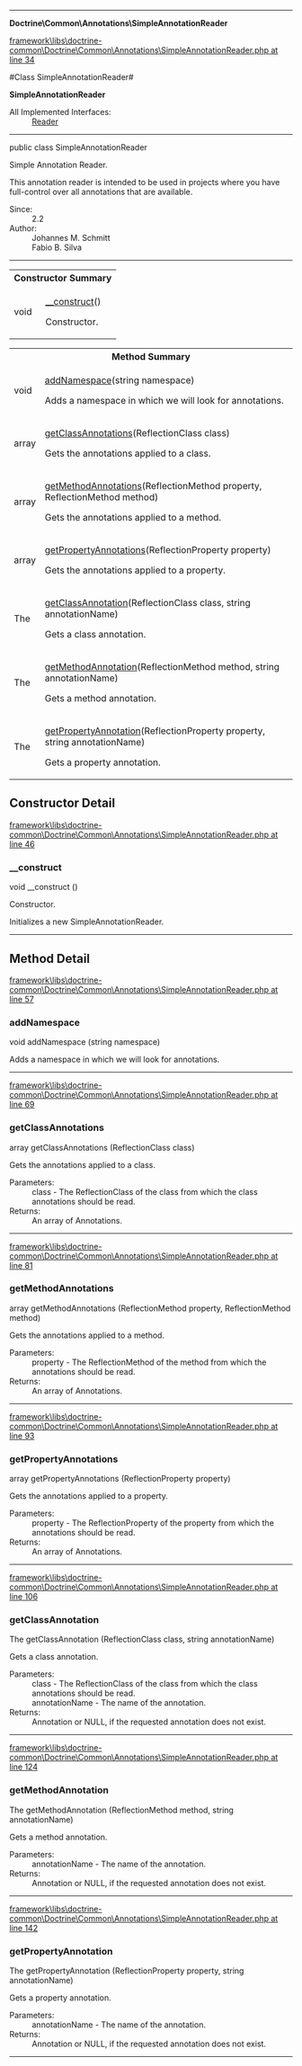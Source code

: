 

- - -

**Doctrine\Common\Annotations\SimpleAnnotationReader**


<a href="https://github.com/JeyDotC/Hirudo/blob/master/framework/libs/doctrine-common/Doctrine/Common/Annotations/SimpleAnnotationReader.php#L34" >framework\libs\doctrine-common\Doctrine\Common\Annotations\SimpleAnnotationReader.php at line 34</a>

#Class SimpleAnnotationReader#

**SimpleAnnotationReader**


<dl>
<dt>All Implemented Interfaces:</dt>
<dd><a href="https://github.com/JeyDotC/Hirudo-docs/blob/master/doctrine/common/annotations/Reader.md">Reader</a> </dd>
</dl>



- - -

<p class="signature"><span class='k'>public  class</span> <span class='nx'>SimpleAnnotationReader</span></p>

<div class="comment" id="overview_description"><p>Simple Annotation Reader.</p><p>This annotation reader is intended to be used in projects where you have
full-control over all annotations that are available.</p></div>

<dl>
<dt>Since:</dt>
<dd>2.2</dd>
<dt>Author:</dt>
<dd>Johannes M. Schmitt <schmittjoh@gmail.com></dd>
<dd>Fabio B. Silva <fabio.bat.silva@gmail.com></dd>
</dl>


- - -

<table id="summary_constructor">
<tr><th colspan="2">Constructor Summary</th></tr>
<tr>
<td><span class='k'></span> <span class='nx'>void</span></td>
<td class="description"><p class="name"><a href="#__construct">__construct</a>()</p><p class="description">Constructor.
</p></td>
</tr>
</table>

<table id="summary_method">
<tr><th colspan="2">Method Summary</th></tr>
<tr>
<td><span class='k'></span> <span class='nx'>void</span></td>
<td class="description"><p class="name"><a href="#addnamespace">addNamespace</a>(string namespace)</p><p class="description">Adds a namespace in which we will look for annotations.</p></td>
</tr>
<tr>
<td><span class='k'></span> <span class='nx'>array</span></td>
<td class="description"><p class="name"><a href="#getclassannotations">getClassAnnotations</a>(ReflectionClass class)</p><p class="description">Gets the annotations applied to a class.</p></td>
</tr>
<tr>
<td><span class='k'></span> <span class='nx'>array</span></td>
<td class="description"><p class="name"><a href="#getmethodannotations">getMethodAnnotations</a>(ReflectionMethod property, ReflectionMethod method)</p><p class="description">Gets the annotations applied to a method.</p></td>
</tr>
<tr>
<td><span class='k'></span> <span class='nx'>array</span></td>
<td class="description"><p class="name"><a href="#getpropertyannotations">getPropertyAnnotations</a>(ReflectionProperty property)</p><p class="description">Gets the annotations applied to a property.</p></td>
</tr>
<tr>
<td><span class='k'></span> <span class='nx'>The</span></td>
<td class="description"><p class="name"><a href="#getclassannotation">getClassAnnotation</a>(ReflectionClass class, string annotationName)</p><p class="description">Gets a class annotation.</p></td>
</tr>
<tr>
<td><span class='k'></span> <span class='nx'>The</span></td>
<td class="description"><p class="name"><a href="#getmethodannotation">getMethodAnnotation</a>(ReflectionMethod method, string annotationName)</p><p class="description">Gets a method annotation.</p></td>
</tr>
<tr>
<td><span class='k'></span> <span class='nx'>The</span></td>
<td class="description"><p class="name"><a href="#getpropertyannotation">getPropertyAnnotation</a>(ReflectionProperty property, string annotationName)</p><p class="description">Gets a property annotation.</p></td>
</tr>
</table>

<h2 id="detail_method">Constructor Detail</h2>

<a href="https://github.com/JeyDotC/Hirudo/blob/master/framework/libs/doctrine-common/Doctrine/Common/Annotations/SimpleAnnotationReader.php#L46" >framework\libs\doctrine-common\Doctrine\Common\Annotations\SimpleAnnotationReader.php at line 46</a>

<h3 id="__construct">__construct</h3>
<span class='k'></span> <span class='nx'>void</span> <span class='nf'>__construct</span> ()

<div class="details">
<p>Constructor.</p><p>Initializes a new SimpleAnnotationReader.</p>
</div>

- - -

<h2 id="detail_method">Method Detail</h2>

<a href="https://github.com/JeyDotC/Hirudo/blob/master/framework/libs/doctrine-common/Doctrine/Common/Annotations/SimpleAnnotationReader.php#L57" >framework\libs\doctrine-common\Doctrine\Common\Annotations\SimpleAnnotationReader.php at line 57</a>

<h3 id="addNamespace()">addNamespace</h3>
<span class='k'></span> <span class='nx'>void</span> <span class='nf'>addNamespace</span> (string namespace)

<div class="details">
<p>Adds a namespace in which we will look for annotations.</p>
</div>

- - -


<a href="https://github.com/JeyDotC/Hirudo/blob/master/framework/libs/doctrine-common/Doctrine/Common/Annotations/SimpleAnnotationReader.php#L69" >framework\libs\doctrine-common\Doctrine\Common\Annotations\SimpleAnnotationReader.php at line 69</a>

<h3 id="getClassAnnotations()">getClassAnnotations</h3>
<span class='k'></span> <span class='nx'>array</span> <span class='nf'>getClassAnnotations</span> (ReflectionClass class)

<div class="details">
<p>Gets the annotations applied to a class.</p><dl>
<dt>Parameters:</dt>
<dd>class - The ReflectionClass of the class from which the class annotations should be read.</dd>
<dt>Returns:</dt>
<dd>An array of Annotations.</dd>
</dl>

</div>

- - -


<a href="https://github.com/JeyDotC/Hirudo/blob/master/framework/libs/doctrine-common/Doctrine/Common/Annotations/SimpleAnnotationReader.php#L81" >framework\libs\doctrine-common\Doctrine\Common\Annotations\SimpleAnnotationReader.php at line 81</a>

<h3 id="getMethodAnnotations()">getMethodAnnotations</h3>
<span class='k'></span> <span class='nx'>array</span> <span class='nf'>getMethodAnnotations</span> (ReflectionMethod property, ReflectionMethod method)

<div class="details">
<p>Gets the annotations applied to a method.</p><dl>
<dt>Parameters:</dt>
<dd>property - The ReflectionMethod of the method from which the annotations should be read.</dd>
<dt>Returns:</dt>
<dd>An array of Annotations.</dd>
</dl>

</div>

- - -


<a href="https://github.com/JeyDotC/Hirudo/blob/master/framework/libs/doctrine-common/Doctrine/Common/Annotations/SimpleAnnotationReader.php#L93" >framework\libs\doctrine-common\Doctrine\Common\Annotations\SimpleAnnotationReader.php at line 93</a>

<h3 id="getPropertyAnnotations()">getPropertyAnnotations</h3>
<span class='k'></span> <span class='nx'>array</span> <span class='nf'>getPropertyAnnotations</span> (ReflectionProperty property)

<div class="details">
<p>Gets the annotations applied to a property.</p><dl>
<dt>Parameters:</dt>
<dd>property - The ReflectionProperty of the property from which the annotations should be read.</dd>
<dt>Returns:</dt>
<dd>An array of Annotations.</dd>
</dl>

</div>

- - -


<a href="https://github.com/JeyDotC/Hirudo/blob/master/framework/libs/doctrine-common/Doctrine/Common/Annotations/SimpleAnnotationReader.php#L106" >framework\libs\doctrine-common\Doctrine\Common\Annotations\SimpleAnnotationReader.php at line 106</a>

<h3 id="getClassAnnotation()">getClassAnnotation</h3>
<span class='k'></span> <span class='nx'>The</span> <span class='nf'>getClassAnnotation</span> (ReflectionClass class, string annotationName)

<div class="details">
<p>Gets a class annotation.</p><dl>
<dt>Parameters:</dt>
<dd>class - The ReflectionClass of the class from which the class annotations should be read.</dd>
<dd>annotationName - The name of the annotation.</dd>
<dt>Returns:</dt>
<dd>Annotation or NULL, if the requested annotation does not exist.</dd>
</dl>

</div>

- - -


<a href="https://github.com/JeyDotC/Hirudo/blob/master/framework/libs/doctrine-common/Doctrine/Common/Annotations/SimpleAnnotationReader.php#L124" >framework\libs\doctrine-common\Doctrine\Common\Annotations\SimpleAnnotationReader.php at line 124</a>

<h3 id="getMethodAnnotation()">getMethodAnnotation</h3>
<span class='k'></span> <span class='nx'>The</span> <span class='nf'>getMethodAnnotation</span> (ReflectionMethod method, string annotationName)

<div class="details">
<p>Gets a method annotation.</p><dl>
<dt>Parameters:</dt>
<dd></dd>
<dd>annotationName - The name of the annotation.</dd>
<dt>Returns:</dt>
<dd>Annotation or NULL, if the requested annotation does not exist.</dd>
</dl>

</div>

- - -


<a href="https://github.com/JeyDotC/Hirudo/blob/master/framework/libs/doctrine-common/Doctrine/Common/Annotations/SimpleAnnotationReader.php#L142" >framework\libs\doctrine-common\Doctrine\Common\Annotations\SimpleAnnotationReader.php at line 142</a>

<h3 id="getPropertyAnnotation()">getPropertyAnnotation</h3>
<span class='k'></span> <span class='nx'>The</span> <span class='nf'>getPropertyAnnotation</span> (ReflectionProperty property, string annotationName)

<div class="details">
<p>Gets a property annotation.</p><dl>
<dt>Parameters:</dt>
<dd></dd>
<dd>annotationName - The name of the annotation.</dd>
<dt>Returns:</dt>
<dd>Annotation or NULL, if the requested annotation does not exist.</dd>
</dl>

</div>

- - -


